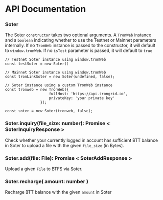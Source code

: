 # API Documentation

### Soter
The Soter `constructor` takes two optional arguments. A `TronWeb` instance and a `boolean`
indicating whether to use the Testnet or Mainnet parameters internally. If no
`TronWeb` instance is passed to the constructor, it will default to `window.tronWeb`.
If no `isTest` parameter is passed, it will default to `true`

```
// Testnet Soter instance using window.tronWeb
const testSoter = new Soter()

// Mainnet Soter instance using window.tronWeb
const tronLinkSoter = new Soter(undefined, false);

// Soter instance using a custom TronWeb instance
const tronweb = new TronWeb({
                    fullHost: 'https://api.trongrid.io',
                    privateKey: 'your private key'
                });

const soter = new Soter(tronweb, false);

```

### Soter.inquiry(file_size: number): Promise < SoterInquiryResponse >
Check whether your currently logged in account has sufficient BTT balance in Soter
to upload a file with the given `file_size` (in Bytes).

### Soter.add(file: File): Promise < SoterAddResponse >
Upload a given `File` to BTFS via Soter.

### Soter.recharge( amount: number )
Recharge BTT balance with the given `amount` in Soter
